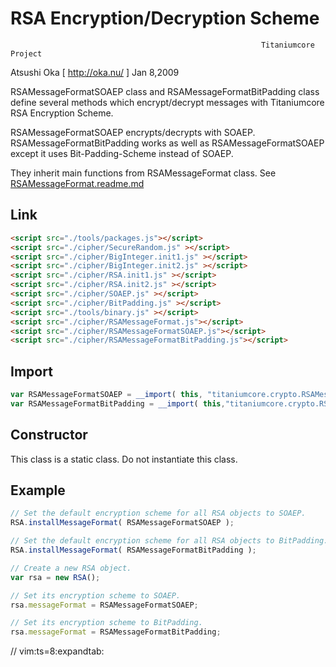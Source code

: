 
# RSA Encryption/Decryption Scheme

                                                            Titaniumcore Project

Atsushi Oka [ http://oka.nu/ ]                                        Jan 8,2009

RSAMessageFormatSOAEP class and RSAMessageFormatBitPadding class define several
methods which encrypt/decrypt messages with Titaniumcore RSA Encryption Scheme.

RSAMessageFormatSOAEP encrypts/decrypts with SOAEP.  RSAMessageFormatBitPadding
works as well as RSAMessageFormatSOAEP except it uses Bit-Padding-Scheme instead of
SOAEP.

They inherit main functions from RSAMessageFormat class.
See [RSAMessageFormat.readme.md](RSAMessageFormat.implementation.readme.md)

## Link
```html
<script src="./tools/packages.js"></script>
<script src="./cipher/SecureRandom.js" ></script>
<script src="./cipher/BigInteger.init1.js" ></script>
<script src="./cipher/BigInteger.init2.js" ></script>
<script src="./cipher/RSA.init1.js" ></script>
<script src="./cipher/RSA.init2.js" ></script>
<script src="./cipher/SOAEP.js" ></script>
<script src="./cipher/BitPadding.js" ></script>
<script src="./tools/binary.js" ></script>
<script src="./cipher/RSAMessageFormat.js"></script>
<script src="./cipher/RSAMessageFormatSOAEP.js"></script>
<script src="./cipher/RSAMessageFormatBitPadding.js"></script>
```

## Import
```javascript
var RSAMessageFormatSOAEP = __import( this, "titaniumcore.crypto.RSAMessageFormatSOAEP" );
var RSAMessageFormatBitPadding = __import( this,"titaniumcore.crypto.RSAMessageFormatBitPadding" );
```

## Constructor

This class is a static class. Do not instantiate this class.

## Example
```javascript
// Set the default encryption scheme for all RSA objects to SOAEP.
RSA.installMessageFormat( RSAMessageFormatSOAEP );

// Set the default encryption scheme for all RSA objects to BitPadding.
RSA.installMessageFormat( RSAMessageFormatBitPadding );

// Create a new RSA object.
var rsa = new RSA();

// Set its encryption scheme to SOAEP.
rsa.messageFormat = RSAMessageFormatSOAEP;

// Set its encryption scheme to BitPadding.
rsa.messageFormat = RSAMessageFormatBitPadding;
```

// vim:ts=8:expandtab:
